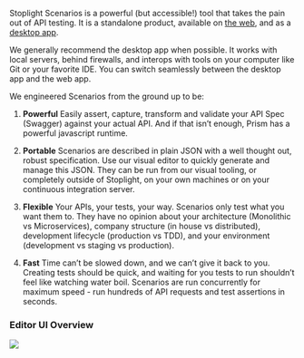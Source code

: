 Stoplight Scenarios is a powerful (but accessible!) tool that takes the pain out of API testing. It is a standalone product, available on [the web](https://scenarios.stoplight.io), and as a [desktop app](https://download-next.stoplight.io).

We generally recommend the desktop app when possible. It works with local servers, behind firewalls, and interops with tools on your computer like Git or your favorite IDE. You can switch seamlessly between the desktop app and the web app.

We engineered Scenarios from the ground up to be:

1. **Powerful** Easily assert, capture, transform and validate your API Spec (Swagger) against your actual API. And if that isn’t enough, Prism has a powerful javascript runtime.

2. **Portable** Scenarios are described in plain JSON with a well thought out, robust specification. Use our visual editor to quickly generate and manage this JSON. They can be run from our visual tooling, or completely outside of Stoplight, on your own machines or on your continuous integration server.

3. **Flexible** Your APIs, your tests, your way. Scenarios only test what you want them to. They have no opinion about your architecture (Monolithic vs Microservices), company structure (in house vs distributed), development lifecycle (production vs TDD), and your environment (development vs staging vs production).

4. **Fast** Time can’t be slowed down, and we can’t give it back to you. Creating tests should be quick, and waiting for you tests to run shouldn’t feel like watching water boil. Scenarios are run concurrently for maximum speed - run hundreds of API requests and test assertions in seconds.

### Editor UI Overview

![](https://cdn.stoplight.io/help-portal/scenarios/scenario-editor-callout.png)
